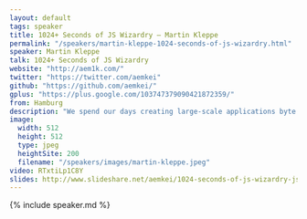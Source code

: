 ```yaml
---
layout: default
tags: speaker
title: 1024+ Seconds of JS Wizardry – Martin Kleppe
permalink: "/speakers/martin-kleppe-1024-seconds-of-js-wizardry.html"
speaker: Martin Kleppe
talk: 1024+ Seconds of JS Wizardry
website: "http://aem1k.com/"
twitter: "https://twitter.com/aemkei"
github: "https://github.com/aemkei/"
gplus: "https://plus.google.com/103747379090421872359/"
from: Hamburg
description: "We spend our days creating large-scale applications byte by byte. But what happens at night when we get rid of bloated libraries and browser dependencies? What will we discover deep under the surface if we dissect the language of the web into its atomic parts?\n\nIn this talk we will hack tweet-sized games, write code in only six characters and create the self-modifying “Hello World” in less than 1024 bytes of JavaScript. All just for fun and without asking “Why?”.\n\nPrepare yourself for 140 slides full of old-school ASCII art and crazy code golfing! "
image:
  width: 512
  height: 512
  type: jpeg
  heightSite: 200
  filename: "/speakers/images/martin-kleppe.jpeg"
video: RTxtiLp1C8Y
slides: http://www.slideshare.net/aemkei/1024-seconds-of-js-wizardry-jsconfeu-2013
---
```


{% include speaker.md %}
